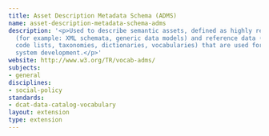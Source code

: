 ```yaml
---
title: Asset Description Metadata Schema (ADMS)
name: asset-description-metadata-schema-adms
description: '<p>Used to describe semantic assets, defined as highly reusable metadata
  (for example: XML schemata, generic data models) and reference data (for example:
  code lists, taxonomies, dictionaries, vocabularies) that are used for eGovernment
  system development.</p>'
website: http://www.w3.org/TR/vocab-adms/
subjects:
- general
disciplines:
- social-policy
standards:
- dcat-data-catalog-vocabulary
layout: extension
type: extension
---
```


